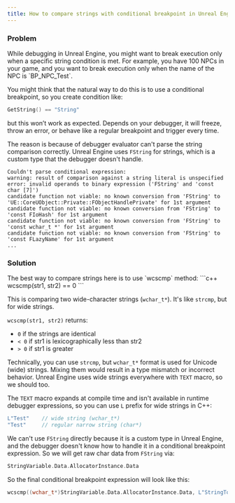 ```yaml
---
title: How to compare strings with conditional breakpoint in Unreal Engine
---
```


<h3>Problem</h3>
While debugging in Unreal Engine, you might want to break execution only when a specific string condition is met.
For example, you have 100 NPCs in your game, and you want to break execution only when the name of the NPC is `BP_NPC_Test`.

You might think that the natural way to do this is to use a conditional breakpoint, so you create condition like:
```c++
GetString() == "String"
```
but this won’t work as expected. Depends on your debugger, it will freeze, throw an error, or behave like a regular breakpoint and trigger every time.

The reason is because of debugger evaluator can't parse the string comparison correctly. Unreal Engine uses `FString` for strings, which is a custom type that the debugger doesn't handle.
```
Couldn't parse conditional expression:
warning: result of comparison against a string literal is unspecified
error: invalid operands to binary expression ('FString' and 'const char [7]')
candidate function not viable: no known conversion from 'FString' to 'UE::CoreUObject::Private::FObjectHandlePrivate' for 1st argument
candidate function not viable: no known conversion from 'FString' to 'const FIoHash' for 1st argument
candidate function not viable: no known conversion from 'FString' to 'const wchar_t *' for 1st argument
candidate function not viable: no known conversion from 'FString' to 'const FLazyName' for 1st argument
...
```

<h3>Solution</h3>
The best way to compare strings here is to use `wcscmp` method:
```c++
wcscmp(str1, str2) == 0
```

This is comparing two wide-character strings (`wchar_t*`). It's like `strcmp`, but for wide strings.

`wcscmp(str1, str2)` returns:
- `0` if the strings are identical
- `< 0` if str1 is lexicographically less than str2 
- `> 0` if str1 is greater

Technically, you can use `strcmp`, but `wchar_t*` format is used for Unicode (wide) strings. Mixing them would result in a type mismatch or incorrect behavior.
Unreal Engine uses wide strings everywhere with `TEXT` macro, so we should too.

The `TEXT` macro expands at compile time and isn't available in runtime debugger expressions, so you can use `L` prefix for wide strings in C++:
```c++
L"Test"    // wide string (wchar_t*)
"Test"     // regular narrow string (char*)
```

We can't use `FString` directly because it is a custom type in Unreal Engine, and the debugger doesn't know how to handle it in a conditional breakpoint expression. So we will get raw char data from `FString` via:
```c++
StringVariable.Data.AllocatorInstance.Data
```

So the final conditional breakpoint expression will look like this:
```c++
wcscmp((wchar_t*)StringVariable.Data.AllocatorInstance.Data, L"StringToCompare") == 0
```